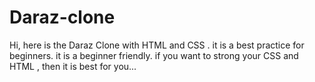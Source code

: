# Daraz-clone
Hi, here is the Daraz Clone with HTML and CSS . it is a best practice for beginners. it is a beginner friendly. if you want to strong your CSS and HTML , then it is best for you...
